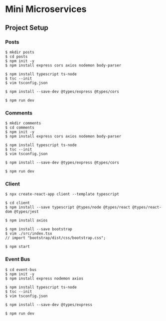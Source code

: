 # Mini Microservices

## Project Setup

### Posts

    $ mkdir posts
    $ cd posts
    $ npm init -y
    $ npm install express cors axios nodemon body-parser

    $ npm install typescript ts-node
    $ tsc --init
    $ vim tsconfig.json

    $ npm install --save-dev @types/express @types/cors

    $ npm run dev

### Comments

    $ mkdir comments
    $ cd comments
    $ npm init -y
    $ npm install express cors axios nodemon body-parser

    $ npm install typescript ts-node
    $ tsc --init
    $ vim tsconfig.json

    $ npm install --save-dev @types/express @types/cors

    $ npm run dev

### Client

    $ npx create-react-app client --template typescript

    $ cd client
    $ npm install --save typescript @types/node @types/react @types/react-dom @types/jest

    $ npm install axios

    $ npm install --save bootstrap
    $ vim ./src/index.tsx
    // import "bootstrap/dist/css/bootstrap.css";

    $ npm start

### Event Bus

    $ cd event-bus
    $ npm init -y
    $ npm install express nodemon axios

    $ npm install typescript ts-node
    $ tsc --init
    $ vim tsconfig.json

    $ npm install --save-dev @types/express

    $ npm run dev
